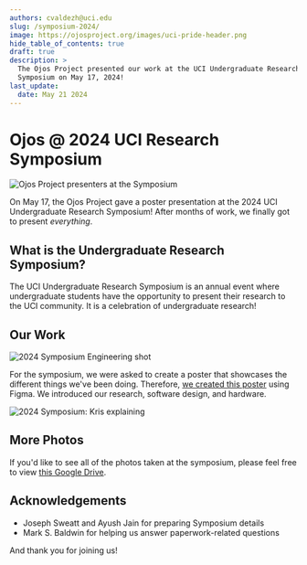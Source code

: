 ```yaml
---
authors: cvaldezh@uci.edu
slug: /symposium-2024/
image: https://ojosproject.org/images/uci-pride-header.png
hide_table_of_contents: true
draft: true
description: >
  The Ojos Project presented our work at the UCI Undergraduate Research
  Symposium on May 17, 2024!
last_update:
  date: May 21 2024
---
```


# Ojos @ 2024 UCI Research Symposium

![Ojos Project presenters at the Symposium](@site/static/images/2024-symposium-group.png)

On May 17, the Ojos Project gave a poster presentation at the 2024 UCI
Undergraduate Research Symposium! After months of work, we finally got to
present *everything*.

<!-- truncate -->

## What is the Undergraduate Research Symposium?

The UCI Undergraduate Research Symposium is an annual event where undergraduate
students have the opportunity to present their research to the UCI community. It
is a celebration of undergraduate research!

## Our Work

![2024 Symposium Engineering shot](@site/static/images/2024-symposium-engineering.jpg)

For the symposium, we were asked to create a poster that showcases the different
things we've been doing. Therefore,
[we created this poster](https://www.figma.com/design/a4hGzevpg0o86XjUwEVWvj/)
using Figma. We introduced our research, software design, and hardware.

![2024 Symposium: Kris explaining](@site/static/images/2024-symposium-kris.jpg)

## More Photos

If you'd like to see all of the photos taken at the symposium, please feel free
to view [this Google Drive](https://drive.google.com/drive/u/0/folders/12m_Vo5XeYGjv0yok0-WHEYNAUgJUr7bz).

## Acknowledgements

- Joseph Sweatt and Ayush Jain for preparing Symposium details
- Mark S. Baldwin for helping us answer paperwork-related questions

And thank you for joining us!
